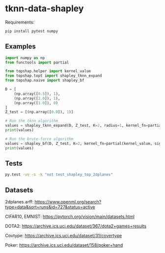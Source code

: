 # tknn-data-shapley

Requirements:

```bash
pip install pytest numpy 
```
<!--
pip install pytest numpy pandas matplotlib scikit-learn torch torchvision gdown # gdown for CelebA
-->

## Examples

```python
import numpy as np
from functools import partial

from topshap.helper import kernel_value
from topshap.topt import shapley_tknn_expand
from topshap.naive import shapley_bf

D = [
    (np.array([0.5]), 1),
    (np.array([2.0]), 1),
    (np.array([1.0]), 0)
]
Z_test = [(np.array([0.0]), 1)]

# Run the tknn algorithm
values = shapley_tknn_expand(D, Z_test, K=2, radius=1, kernel_fn=partial(kernel_value, sigma=1), n_clst=2)
print(values)

# Run the brute-force algorithm
values = shapley_bf(D, Z_test, K=2, kernel_fn=partial(kernel_value, sigma=1))
print(values)
```


## Tests

```bash
py.test -vv -s -k "not test_shapley_top_2dplanes"
```

## Datasets

2dplanes.arff: https://www.openml.org/search?type=data&sort=runs&id=727&status=active

CIFAR10, EMNIST: https://pytorch.org/vision/main/datasets.html

DOTA2: https://archive.ics.uci.edu/dataset/367/dota2+games+results

Covtype: https://archive.ics.uci.edu/dataset/31/covertype

Poker: https://archive.ics.uci.edu/dataset/158/poker+hand